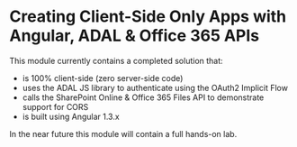 Creating Client-Side Only Apps with Angular, ADAL & Office 365 APIs
===================================================================

This module currently contains a completed solution that:

- is 100% client-side (zero server-side code)
- uses the ADAL JS library to authenticate using the OAuth2 Implicit Flow
- calls the SharePoint Online & Office 365 Files API to demonstrate support for CORS
- is built using Angular 1.3.x

In the near future this module will contain a full hands-on lab.